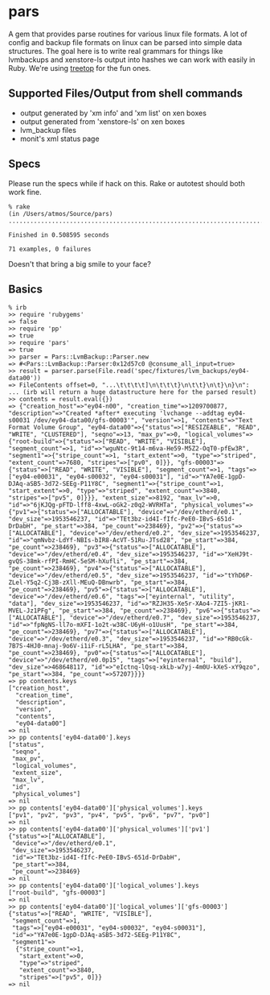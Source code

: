 pars
====

A gem that provides parse routines for various linux file formats.  A lot 
of config and backup file formats on linux can be parsed into simple data
structures.  The goal here is to write real grammars for things like lvmbackups
and xenstore-ls output into hashes we can work with easily in Ruby.  We're
using [treetop](http://http://github.com/nathansobo/treetop/tree/master/ ) for
the fun ones.

Supported Files/Output from shell commands
------------------------------------------
* output generated by 'xm info' and 'xm list' on xen boxes
* output generated from 'xenstore-ls' on xen boxes
* lvm_backup files
* monit's xml status page


Specs
-----
Please run the specs while if hack on this. Rake or autotest should both work fine.

    % rake
    (in /Users/atmos/Source/pars)
    .......................................................................
    
    Finished in 0.508595 seconds
    
    71 examples, 0 failures

Doesn't that bring a big smile to your face?

Basics
------
    % irb
    >> require 'rubygems'
    => false
    >> require 'pp'
    => true
    >> require 'pars'
    => true
    >> parser = Pars::LvmBackup::Parser.new
    => #<Pars::LvmBackup::Parser:0x12d57c0 @consume_all_input=true>
    >> result = parser.parse(File.read('spec/fixtures/lvm_backups/ey04-data00'))
    => FileContents offset=0, "...\t\t\t\t]\n\t\t\t}\n\t\t}\n\t}\n}\n":
    ... (irb will return a huge datastructure here for the parsed result)
    >> contents = result.eval({})
    => {"creation_host"=>"ey04-n00", "creation_time"=>1209700877, "description"=>"Created *after* executing 'lvchange --addtag ey04-s00031 /dev/ey04-data00/gfs-00003'", "version"=>1, "contents"=>"Text Format Volume Group", "ey04-data00"=>{"status"=>["RESIZEABLE", "READ", "WRITE", "CLUSTERED"], "seqno"=>13, "max_pv"=>0, "logical_volumes"=>{"root-build"=>{"status"=>["READ", "WRITE", "VISIBLE"], "segment_count"=>1, "id"=>"wguNtc-9t14-m6va-He59-M5Z2-OqT0-pfEw3R", "segment1"=>{"stripe_count"=>1, "start_extent"=>0, "type"=>"striped", "extent_count"=>7680, "stripes"=>["pv0", 0]}}, "gfs-00003"=>{"status"=>["READ", "WRITE", "VISIBLE"], "segment_count"=>1, "tags"=>["ey04-e00031", "ey04-s00032", "ey04-s00031"], "id"=>"YA7e0E-1gpD-DJAq-aSB5-3d72-SEEg-P11Y8C", "segment1"=>{"stripe_count"=>1, "start_extent"=>0, "type"=>"striped", "extent_count"=>3840, "stripes"=>["pv5", 0]}}}, "extent_size"=>8192, "max_lv"=>0, "id"=>"6jKJQg-pFTD-lff8-4xwL-oGk2-z0q2-WVRHTa", "physical_volumes"=>{"pv1"=>{"status"=>["ALLOCATABLE"], "device"=>"/dev/etherd/e0.1", "dev_size"=>1953546237, "id"=>"TEt3bz-id4I-fIfc-PeE0-IBvS-651d-DrDabH", "pe_start"=>384, "pe_count"=>238469}, "pv2"=>{"status"=>["ALLOCATABLE"], "device"=>"/dev/etherd/e0.2", "dev_size"=>1953546237, "id"=>"qmNvbz-LdYf-NBIs-bIR8-AcVT-51Ru-JTsd28", "pe_start"=>384, "pe_count"=>238469}, "pv3"=>{"status"=>["ALLOCATABLE"], "device"=>"/dev/etherd/e0.4", "dev_size"=>1953546237, "id"=>"XeHJ9t-gvQS-38mk-rfPI-RmHC-5eSM-hXufli", "pe_start"=>384, "pe_count"=>238469}, "pv4"=>{"status"=>["ALLOCATABLE"], "device"=>"/dev/etherd/e0.5", "dev_size"=>1953546237, "id"=>"tYhD6P-ZLel-Y5q2-Cj3B-zXll-MEuQ-DBnwrb", "pe_start"=>384, "pe_count"=>238469}, "pv5"=>{"status"=>["ALLOCATABLE"], "device"=>"/dev/etherd/e0.6", "tags"=>["eyinternal", "utility", "data"], "dev_size"=>1953546237, "id"=>"RZJH35-Xe5r-XAo4-7ZI5-jKR1-MVEL-Jz1PFg", "pe_start"=>384, "pe_count"=>238469}, "pv6"=>{"status"=>["ALLOCATABLE"], "device"=>"/dev/etherd/e0.7", "dev_size"=>1953546237, "id"=>"fpNgNS-ll7o-mXFI-1o2t-w38C-U6yH-o1UusH", "pe_start"=>384, "pe_count"=>238469}, "pv7"=>{"status"=>["ALLOCATABLE"], "device"=>"/dev/etherd/e0.3", "dev_size"=>1953546237, "id"=>"RB0cGk-7B7S-4HJ0-mnaj-9o6V-i1iF-rL5LHA", "pe_start"=>384, "pe_count"=>238469}, "pv0"=>{"status"=>["ALLOCATABLE"], "device"=>"/dev/etherd/e0.0p15", "tags"=>["eyinternal", "build"], "dev_size"=>468648117, "id"=>"eIctnq-lQsq-xkLb-w7yj-4m0U-kXeS-xY9qzo", "pe_start"=>384, "pe_count"=>57207}}}}
    => pp contents.keys
    ["creation_host",
      "creation_time",
      "description",
      "version",
      "contents",
      "ey04-data00"]
    => nil
    >> pp contents['ey04-data00'].keys
    ["status",
     "seqno",
     "max_pv",
     "logical_volumes",
     "extent_size",
     "max_lv",
     "id",
     "physical_volumes"]
    => nil
    >> pp contents['ey04-data00']['physical_volumes'].keys
    ["pv1", "pv2", "pv3", "pv4", "pv5", "pv6", "pv7", "pv0"]
    => nil
    >> pp contents['ey04-data00']['physical_volumes']['pv1']
    {"status"=>["ALLOCATABLE"],
     "device"=>"/dev/etherd/e0.1",
     "dev_size"=>1953546237,
     "id"=>"TEt3bz-id4I-fIfc-PeE0-IBvS-651d-DrDabH",
     "pe_start"=>384,
     "pe_count"=>238469}
    => nil
    >> pp contents['ey04-data00']['logical_volumes'].keys
    ["root-build", "gfs-00003"]
    => nil
    >> pp contents['ey04-data00']['logical_volumes']['gfs-00003']
    {"status"=>["READ", "WRITE", "VISIBLE"],
     "segment_count"=>1,
     "tags"=>["ey04-e00031", "ey04-s00032", "ey04-s00031"],
     "id"=>"YA7e0E-1gpD-DJAq-aSB5-3d72-SEEg-P11Y8C",
     "segment1"=>
      {"stripe_count"=>1,
       "start_extent"=>0,
       "type"=>"striped",
       "extent_count"=>3840,
       "stripes"=>["pv5", 0]}}
    => nil



